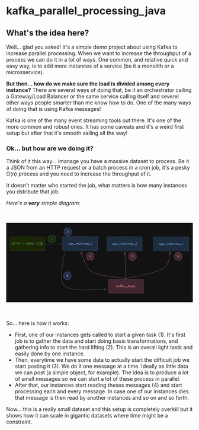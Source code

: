 # kafka_parallel_processing_java

## What's the idea here?

Well... glad you asked! It's a simple demo project about using Kafka to increase parallel processing. When we want to increase the throughput of a process we can do it in a lot of ways. One common, and relative quick and easy way, is to add more instances of a service (be it a monolith or a microsservice).

**But then... how do we make sure the load is divided among every instance?** There are several ways of doing that, be it an orchestrator calling a Gateway/Load Balancer or the same service calling itself and severel other ways people smarter than me know how to do. One of the many ways of doing that is using Kafka messages!

Kafka is one of the many event streaming tools out there. It's one of the more common and robust ones. It has some caveats and it's a weird first setup but after that it's smooth sailing all the way!

### Ok... but how are we doing it?

Think of it this way... imanage you have a massive dataset to process. Be it a JSON from an HTTP request or a batch process in a cron job, it's a pesky O(n) process and you need to increase the throughput of it.

It doesn't matter who started the job, what matters is how many instances you dstribute that job.

_Here's a **very** simple diagram:_

&nbsp;

<p align="center">
    <img src=".github/diagram_1.png" width="1000 title="hover text">
</p>

&nbsp;

So... here is how it works:

- First, one of our instances gets called to start a given task (1). It's first job is to gather the data and start doing basic transformations, and gathering info to start the hard lifting (2). This is an overall light tastk and easily done by one instance.
- Then, everytime we have some data to actually start the difficult job we start posting it (3). We do it one message at a time. Ideally as little data we can post (a simple object, for example). The idea is to produce a lot of small messages so we can start a lot of these process in parallel.
- After that, our instances start reading theses messages (4) and start processing each and every message. In case one of our instances dies that message is then read by another instances and so on and so forth.

Now... this is a really small dataset and this setup is completely overkill but it shows how it can scale in gigantic datasets where time might be a constraint.
